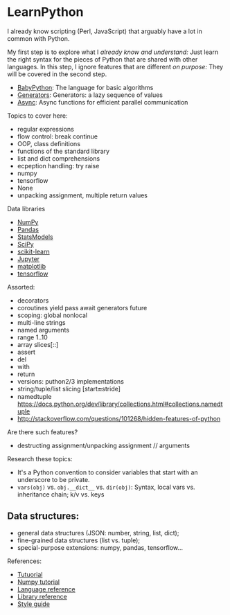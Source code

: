 # LearnPython

I already know scripting (Perl, JavaScript) that arguably have a lot in common with Python.

My first step is to explore what I *already know and understand:* Just learn the right syntax for
the pieces of Python that are shared with other languages.  In this step, I ignore features that
are different *on purpose:* They will be covered in the second step.

* [BabyPython](BabyPython.md): The language for basic algorithms
* [Generators](Generators.md): Generators: a lazy sequence of values
* [Async](Async.md): Async functions for efficient parallel communication

Topics to cover here:

* regular expressions
* flow control: break continue
* OOP, class definitions
* functions of the standard library
* list and dict comprehensions
* ecpeption handling: try raise
* numpy
* tensorflow
* None
* unpacking assignment, multiple return values

Data libraries
* [NumPy](http://www.numpy.org/)
* [Pandas](http://pandas.pydata.org/)
* [StatsModels](http://statsmodels.sourceforge.net/)
* [SciPy](http://www.scipy.org/)
* [scikit-learn](http://scikit-learn.org/)
* [Jupyter](http://jupyter.org/)
* [matplotlib](http://matplotlib.org/)
* [tensorflow](https://www.tensorflow.org/)

Assorted:

* decorators
* coroutines yield pass await generators future
* scoping: global nonlocal
* multi-line strings
* named arguments
* range 1..10
* array slices[::]
* assert
* del
* with
* return
* versions: puthon2/3 implementations
* string/tuple/list slicing [start:end:stride]
* namedtuple https://docs.python.org/dev/library/collections.html#collections.namedtuple
* http://stackoverflow.com/questions/101268/hidden-features-of-python

Are there such features?

* destructing assignment/unpacking assignment // arguments

Research these topics:

* It's a Python convention to consider variables that start with an
  underscore to be private.
 * `vars(obj)` vs. `obj.__dict__` vs. `dir(obj)`: Syntax, local vars vs. inheritance chain; k/v vs. keys

## Data structures:

* general data structures (JSON: number, string, list, dict); 
* fine-grained data structures (list vs. tuple); 
* special-purpose extensions: numpy, pandas, tensorflow...

References:
* [Tutuorial](https://docs.python.org/3/tutorial/)
* [Numpy tutorial](https://docs.scipy.org/doc/numpy-dev/user/quickstart.html)
* [Language reference](https://docs.python.org/3/reference/index.html)
* [Library reference](https://docs.python.org/3/library/)
* [Style guide](https://www.python.org/dev/peps/pep-0008/)

